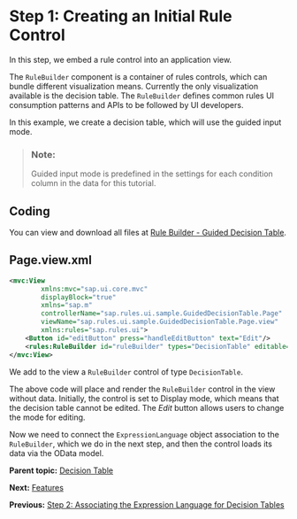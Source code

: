 <!-- loioe58a93699db5489a9ca1dfabbd431782 -->

# Step 1: Creating an Initial Rule Control

In this step, we embed a rule control into an application view.

The `RuleBuilder` component is a container of rules controls, which can bundle different visualization means. Currently the only visualization available is the decision table. The `RuleBuilder` defines common rules UI consumption patterns and APIs to be followed by UI developers.

In this example, we create a decision table, which will use the guided input mode.

> ### Note:  
> Guided input mode is predefined in the settings for each condition column in the data for this tutorial.



<a name="loioe58a93699db5489a9ca1dfabbd431782__section_mjx_fn3_rz"/>

## Coding

You can view and download all files at [Rule Builder - Guided Decision Table](https://ui5.sap.com/#/entity/sap.rules.ui.RuleBuilder/sample/sap.rules.ui.sample.GuidedDecisionTable).



<a name="loioe58a93699db5489a9ca1dfabbd431782__section_e3n_xn3_rz"/>

## Page.view.xml

```xml
<mvc:View
        xmlns:mvc="sap.ui.core.mvc"
        displayBlock="true"
        xmlns="sap.m"
        controllerName="sap.rules.ui.sample.GuidedDecisionTable.Page"
        viewName="sap.rules.ui.sample.GuidedDecisionTable.Page.view"
        xmlns:rules="sap.rules.ui">
    <Button id="editButton" press="handleEditButton" text="Edit"/>
    <rules:RuleBuilder id="ruleBuilder" types="DecisionTable" editable="false"/>
</mvc:View> 

```

We add to the view a `RuleBuilder` control of type `DecisionTable`.

The above code will place and render the `RuleBuilder` control in the view without data. Initially, the control is set to Display mode, which means that the decision table cannot be edited. The *Edit* button allows users to change the mode for editing.

Now we need to connect the `ExpressionLanguage` object association to the `RuleBuilder`, which we do in the next step, and then the control loads its data via the OData model.

**Parent topic:** [Decision Table](decision-table-c0184a0.md "Create a business logic by defining the conditions in decision table, which is associated with the expression language.")

**Next:** [Features](features-f97c50c.md "")

**Previous:** [Step 2: Associating the Expression Language for Decision Tables](step-2-associating-the-expression-language-for-decision-tables-33ef2b0.md "")

